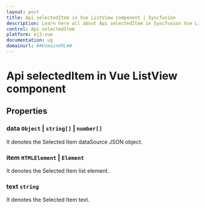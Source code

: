 ```yaml
---
layout: post
title: Api selectedItem in Vue ListView component | Syncfusion
description: Learn here all about Api selectedItem in Syncfusion Vue ListView component of Syncfusion Essential JS 2 and more.
control: Api selectedItem 
platform: ej2-vue
documentation: ug
domainurl: ##DomainURL##
---
```


# Api selectedItem in Vue ListView component

## Properties

### data ``Object`` &#124;  `string[]` &#124;  `number[]`

It denotes the Selected Item dataSource JSON object.

### item `HTMLElement` &#124;  `Element`

It denotes the Selected Item list element.

### text `string`

It denotes the Selected Item text.
